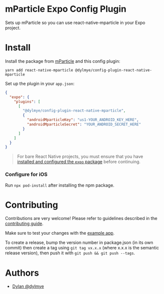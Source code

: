 # mParticle Expo Config Plugin

Sets up mParticle so you can use react-native-mparticle in your Expo project.

# Install

Install the package from [mParticle](https://github.com/mParticle/react-native-mparticle/) and this config plugin:

```
yarn add react-native-mparticle @dylmye/config-plugin-react-native-mparticle
```

Set up the plugin in your `app.json`:

```json
{
  "expo": {
    "plugins": [
      [
        "@dylmye/config-plugin-react-native-mparticle",
        {
          "androidMparticleKey": "us1-YOUR_ANDROID_KEY_HERE",
          "androidMparticleSecret": "YOUR_ANDROID_SECRET_HERE"
        }
      ]
    ]
  }
}
```

> For bare React Native projects, you must ensure that you have [installed and configured the `expo` package](https://docs.expo.dev/bare/installing-expo-modules/) before continuing.

### Configure for iOS

Run `npx pod-install` after installing the npm package.

# Contributing

Contributions are very welcome! Please refer to guidelines described in the [contributing guide](https://github.com/expo/expo#contributing).

Make sure to test your changes with the [example app](./example/).

To create a release, bump the version number in package.json (in its own commit) then create a tag using `git tag vx.x.x` (where x.x.x is the semantic release version), then push it with `git push && git push --tags`.

# Authors

* [Dylan @dylmye](https://github.com/dylmye)